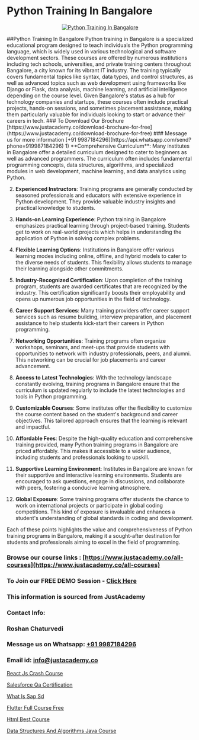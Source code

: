 # Python Training In Bangalore

<p align="center">
  <a href="https://justacademy.co/course-detail/python-training">
    <img src="https://justacademy.co/storage2/course_image/1709713400_course_image.webp" alt="Python Training In Bangalore">
  </a>
</p>
##Python Training In Bangalore
Python training in Bangalore is a specialized educational program designed to teach individuals the Python programming language, which is widely used in various technological and software development sectors. These courses are offered by numerous institutions including tech schools, universities, and private training centers throughout Bangalore, a city known for its vibrant IT industry. The training typically covers fundamental topics like syntax, data types, and control structures, as well as advanced topics such as web development using frameworks like Django or Flask, data analysis, machine learning, and artificial intelligence depending on the course level. Given Bangalore's status as a hub for technology companies and startups, these courses often include practical projects, hands-on sessions, and sometimes placement assistance, making them particularly valuable for individuals looking to start or advance their careers in tech.
### To Download Our Brochure [https://www.justacademy.co/download-brochure-for-free](https://www.justacademy.co/download-brochure-for-free)
### Message us for more information [+91 9987184296](https://api.whatsapp.com/send?phone=919987184296)
1) **Comprehensive Curriculum**: Many institutes in Bangalore offer a detailed curriculum designed to cater to beginners as well as advanced programmers. The curriculum often includes fundamental programming concepts, data structures, algorithms, and specialized modules in web development, machine learning, and data analytics using Python.

2) **Experienced Instructors**: Training programs are generally conducted by seasoned professionals and educators with extensive experience in Python development. They provide valuable industry insights and practical knowledge to students.

3) **Hands-on Learning Experience**: Python training in Bangalore emphasizes practical learning through project-based training. Students get to work on real-world projects which helps in understanding the application of Python in solving complex problems.

4) **Flexible Learning Options**: Institutions in Bangalore offer various learning modes including online, offline, and hybrid models to cater to the diverse needs of students. This flexibility allows students to manage their learning alongside other commitments.

5) **Industry-Recognized Certification**: Upon completion of the training program, students are awarded certificates that are recognized by the industry. This certification significantly boosts their employability and opens up numerous job opportunities in the field of technology.

6) **Career Support Services**: Many training providers offer career support services such as resume building, interview preparation, and placement assistance to help students kick-start their careers in Python programming.

7) **Networking Opportunities**: Training programs often organize workshops, seminars, and meet-ups that provide students with opportunities to network with industry professionals, peers, and alumni. This networking can be crucial for job placements and career advancement.

8) **Access to Latest Technologies**: With the technology landscape constantly evolving, training programs in Bangalore ensure that the curriculum is updated regularly to include the latest technologies and tools in Python programming.

9) **Customizable Courses**: Some institutes offer the flexibility to customize the course content based on the student's background and career objectives. This tailored approach ensures that the learning is relevant and impactful.

10) **Affordable Fees**: Despite the high-quality education and comprehensive training provided, many Python training programs in Bangalore are priced affordably. This makes it accessible to a wider audience, including students and professionals looking to upskill.

11) **Supportive Learning Environment**: Institutes in Bangalore are known for their supportive and interactive learning environments. Students are encouraged to ask questions, engage in discussions, and collaborate with peers, fostering a conducive learning atmosphere.

12) **Global Exposure**: Some training programs offer students the chance to work on international projects or participate in global coding competitions. This kind of exposure is invaluable and enhances a student's understanding of global standards in coding and development.

Each of these points highlights the value and comprehensiveness of Python training programs in Bangalore, making it a sought-after destination for students and professionals aiming to excel in the field of programming.

### Browse our course links : [https://www.justacademy.co/all-courses](https://www.justacademy.co/all-courses) 
### To Join our FREE DEMO Session - [Click Here](https://www.justacademy.co/register-for-course-demo)


### This information is sourced from JustAcademy
### Contact Info:
### Roshan Chaturvedi
### Message us on Whatsapp: [+91 9987184296](https://api.whatsapp.com/send?phone=919987184296)
### Email id: [info@justacademy.co](mailto:info@justacademy.co)
                
[React Js Crash Course](https://www.linkedin.com/pulse/react-js-crash-course-software-training-mountain-view-2dpze?trackingId=EaqllQreuCC7WalBHRSgWw%3D%3D&lipi=urn%3Ali%3Apage%3Ad_flagship3_company_admin%3BmPS%2BIVBvQs6ee2jjU4LMiw%3D%3D)

[Salesforce Qa Certification](https://www.linkedin.com/pulse/salesforce-qa-certification-justacademy-manchester-2sckf?trackingId=Ts28jYg7FvoxlZ4IHlw43g%3D%3D&lipi=urn%3Ali%3Apage%3Ad_flagship3_company_admin%3BRPj7cFFBTbicPRo%2F8FQZQw%3D%3D)

[What Is Sap Sd](https://medium.com/@kamblerajas684/what-is-sap-sd-b9f58427a9e8)

[Flutter Full Course Free](https://medium.com/@prempja40/flutter-full-course-free-43114f87e9c8)

[Html Best Course](https://justacademyin.github.io/justacademy/html-best-course)

[Data Structures And Algorithms Java Course](https://justacademyin.github.io/justacademy/data-structures-and-algorithms-java-course)

